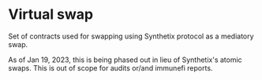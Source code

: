 # Virtual swap

Set of contracts used for swapping using Synthetix protocol as a mediatory swap.

As of Jan 19, 2023, this is being phased out in lieu of Synthetix's atomic swaps. This is out of scope for audits or/and immunefi reports.
